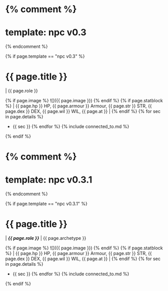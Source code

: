 {% comment %}
=======================
template: npc v0.3
=======================
{% endcomment %}

{% if page.template == "npc v0.3" %}

# {{ page.title }}

| {{ page.role }}

{% if page.image %}
![]({{ page.image }})
{% endif %}
{% if page.statblock %}
| {{ page.hp }} HP, {{ page.armour }} Armour, {{ page.str }} STR, {{ page.dex }} DEX, {{ page.wil }} WIL, {{ page.at }} |
{% endif %}
{% for sec in page.details %} 
- {{ sec }}  {% endfor %}
{% include connected_to.md %}

{% endif %}


{% comment %}
=======================
template: npc v0.3.1
=======================
{% endcomment %}

{% if page.template == "npc v0.3.1" %}

# {{ page.title }}

| ***{{ page.role }}***
| {{ page.archetype }}

{% if page.image %}
![]({{ page.image }})
{% endif %}
{% if page.statblock %}
| {{ page.hp }} HP, {{ page.armour }} Armour, {{ page.str }} STR, {{ page.dex }} DEX, {{ page.wil }} WIL, {{ page.at }} |
{% endif %}
{% for sec in page.details %} 
- {{ sec }}  {% endfor %}
{% include connected_to.md %}

{% endif %}

